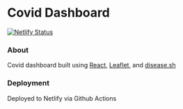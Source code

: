 # Covid Dashboard

[![Netlify Status](https://api.netlify.com/api/v1/badges/e8b03614-7023-4254-9a6a-f9da98527a5e/deploy-status)](https://coviddash.chrislabs.net/)

### About

Covid dashboard built using [React](https://reactjs.org/), [Leaflet](https://react-leaflet.js.org/), and [disease.sh](https://github.com/disease-sh/API)

### Deployment

Deployed to Netlify via Github Actions

